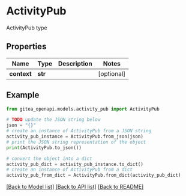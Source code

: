 # ActivityPub

ActivityPub type

## Properties

Name | Type | Description | Notes
------------ | ------------- | ------------- | -------------
**context** | **str** |  | [optional] 

## Example

```python
from gitea_openapi.models.activity_pub import ActivityPub

# TODO update the JSON string below
json = "{}"
# create an instance of ActivityPub from a JSON string
activity_pub_instance = ActivityPub.from_json(json)
# print the JSON string representation of the object
print(ActivityPub.to_json())

# convert the object into a dict
activity_pub_dict = activity_pub_instance.to_dict()
# create an instance of ActivityPub from a dict
activity_pub_from_dict = ActivityPub.from_dict(activity_pub_dict)
```
[[Back to Model list]](../README.md#documentation-for-models) [[Back to API list]](../README.md#documentation-for-api-endpoints) [[Back to README]](../README.md)


